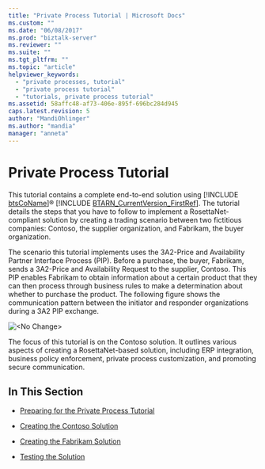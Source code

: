```yaml
---
title: "Private Process Tutorial | Microsoft Docs"
ms.custom: ""
ms.date: "06/08/2017"
ms.prod: "biztalk-server"
ms.reviewer: ""
ms.suite: ""
ms.tgt_pltfrm: ""
ms.topic: "article"
helpviewer_keywords: 
  - "private processes, tutorial"
  - "private process tutorial"
  - "tutorials, private process tutorial"
ms.assetid: 58affc48-af73-406e-895f-696bc284d945
caps.latest.revision: 5
author: "MandiOhlinger"
ms.author: "mandia"
manager: "anneta"
---
```

# Private Process Tutorial
This tutorial contains a complete end-to-end solution using [!INCLUDE [btsCoName](../../includes/btsconame-md.md)]® [!INCLUDE [BTARN_CurrentVersion_FirstRef](../../includes/btarn-currentversion-firstref-md.md)]. The tutorial details the steps that you have to follow to implement a RosettaNet-compliant solution by creating a trading scenario between two fictitious companies: Contoso, the supplier organization, and Fabrikam, the buyer organization.  
  
 The scenario this tutorial implements uses the 3A2-Price and Availability Partner Interface Process (PIP). Before a purchase, the buyer, Fabrikam, sends a 3A2-Price and Availability Request to the supplier, Contoso. This PIP enables Fabrikam to obtain information about a certain product that they can then process through business rules to make a determination about whether to purchase the product. The following figure shows the communication pattern between the initiator and responder organizations during a 3A2 PIP exchange.  
  
 ![&#60;No Change&#62;](../../adapters-and-accelerators/accelerator-rosettanet/media/rn3-intro-eetut-3a2flow.gif "RN3_Intro_EETut_3A2Flow")  
  
 The focus of this tutorial is on the Contoso solution. It outlines various aspects of creating a RosettaNet-based solution, including ERP integration, business policy enforcement, private process customization, and promoting secure communication.  
  
## In This Section  
  
-   [Preparing for the Private Process Tutorial](../../adapters-and-accelerators/accelerator-rosettanet/preparing-for-the-private-process-tutorial.md)  
  
-   [Creating the Contoso Solution](../../adapters-and-accelerators/accelerator-rosettanet/creating-the-contoso-solution.md)  
  
-   [Creating the Fabrikam Solution](../../adapters-and-accelerators/accelerator-rosettanet/creating-the-fabrikam-solution.md)  
  
-   [Testing the Solution](../../adapters-and-accelerators/accelerator-rosettanet/testing-the-solution.md)